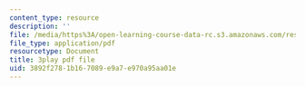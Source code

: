 ```yaml
---
content_type: resource
description: ''
file: /media/https%3A/open-learning-course-data-rc.s3.amazonaws.com/res-3-004-visualizing-materials-science-fall-2017/3892f2781b167089e9a7e970a95aa01e_n9eMl6uLZeU.pdf
file_type: application/pdf
resourcetype: Document
title: 3play pdf file
uid: 3892f278-1b16-7089-e9a7-e970a95aa01e
---
```


